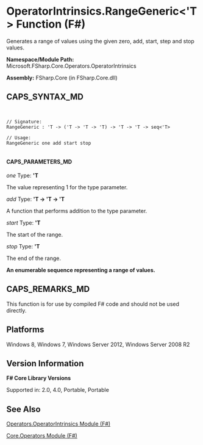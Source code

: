 # OperatorIntrinsics.RangeGeneric<'T> Function (F#)

Generates a range of values using the given zero, add, start, step and stop values.

**Namespace/Module Path:** Microsoft.FSharp.Core.Operators.OperatorIntrinsics

**Assembly:** FSharp.Core (in FSharp.Core.dll)


## CAPS_SYNTAX_MD



```


// Signature:
RangeGeneric : 'T -> ('T -> 'T -> 'T) -> 'T -> 'T -> seq<'T>

// Usage:
RangeGeneric one add start stop


```



#### CAPS_PARAMETERS_MD
*one*
Type: **'T**


The value representing 1 for the type parameter.


*add*
Type: **'T -&gt; 'T -&gt; 'T**


A function that performs addition to the type parameter.


*start*
Type: **'T**


The start of the range.


*stop*
Type: **'T**


The end of the range.



**An enumerable sequence representing a range of values.**
## CAPS_REMARKS_MD
This function is for use by compiled F# code and should not be used directly.


## Platforms
Windows 8, Windows 7, Windows Server 2012, Windows Server 2008 R2


## Version Information
**F# Core Library Versions**

Supported in: 2.0, 4.0, Portable, Portable




## See Also
[Operators.OperatorIntrinsics Module &#40;F&#35;&#41;](Operators.OperatorIntrinsics+Module+%28F%23%29.md)

[Core.Operators Module &#40;F&#35;&#41;](Core.Operators+Module+%28F%23%29.md)

